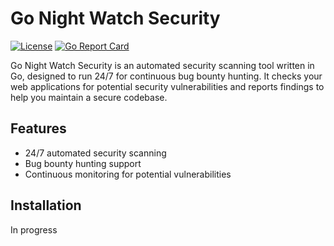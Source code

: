 # Go Night Watch Security

[![License](https://img.shields.io/badge/license-MIT-blue.svg)](LICENSE)
[![Go Report Card](https://goreportcard.com/badge/github.com/your-username/go-night-watch-security)](https://goreportcard.com/report/github.com/your-username/go-night-watch-security)

Go Night Watch Security is an automated security scanning tool written in Go, designed to run 24/7 for continuous bug bounty hunting. It checks your web applications for potential security vulnerabilities and reports findings to help you maintain a secure codebase.

## Features

- 24/7 automated security scanning
- Bug bounty hunting support
- Continuous monitoring for potential vulnerabilities

## Installation

In progress 
